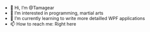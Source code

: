 - 👋 Hi, I’m @Tamagear
- 👀 I’m interested in programming, martial arts
- 🌱 I’m currently learning to write more detailled WPF applications
- 📫 How to reach me: Right here
